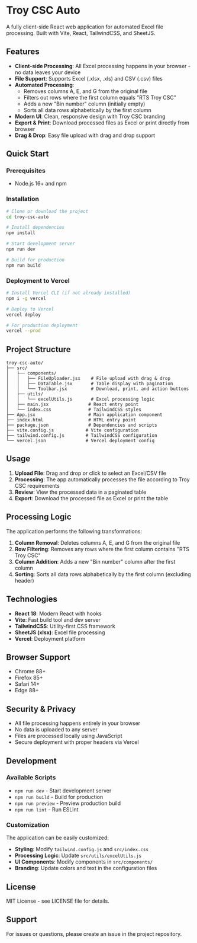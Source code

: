 # Troy CSC Auto

A fully client-side React web application for automated Excel file processing. Built with Vite, React, TailwindCSS, and SheetJS.

## Features

- **Client-side Processing**: All Excel processing happens in your browser - no data leaves your device
- **File Support**: Supports Excel (.xlsx, .xls) and CSV (.csv) files
- **Automated Processing**:
  - Removes columns A, E, and G from the original file
  - Filters out rows where the first column equals "RTS Troy CSC"
  - Adds a new "Bin number" column (initially empty)
  - Sorts all data rows alphabetically by the first column
- **Modern UI**: Clean, responsive design with Troy CSC branding
- **Export & Print**: Download processed files as Excel or print directly from browser
- **Drag & Drop**: Easy file upload with drag and drop support

## Quick Start

### Prerequisites

- Node.js 16+ and npm

### Installation

```bash
# Clone or download the project
cd troy-csc-auto

# Install dependencies
npm install

# Start development server
npm run dev

# Build for production
npm run build
```

### Deployment to Vercel

```bash
# Install Vercel CLI (if not already installed)
npm i -g vercel

# Deploy to Vercel
vercel deploy

# For production deployment
vercel --prod
```

## Project Structure

```
troy-csc-auto/
├── src/
│   ├── components/
│   │   ├── FileUploader.jsx    # File upload with drag & drop
│   │   ├── DataTable.jsx       # Table display with pagination
│   │   └── Toolbar.jsx         # Download, print, and action buttons
│   ├── utils/
│   │   └── excelUtils.js       # Excel processing logic
│   ├── main.jsx               # React entry point
│   └── index.css              # TailwindCSS styles
├── App.jsx                    # Main application component
├── index.html                 # HTML entry point
├── package.json               # Dependencies and scripts
├── vite.config.js            # Vite configuration
├── tailwind.config.js        # TailwindCSS configuration
└── vercel.json               # Vercel deployment config
```

## Usage

1. **Upload File**: Drag and drop or click to select an Excel/CSV file
2. **Processing**: The app automatically processes the file according to Troy CSC requirements
3. **Review**: View the processed data in a paginated table
4. **Export**: Download the processed file as Excel or print the table

## Processing Logic

The application performs the following transformations:

1. **Column Removal**: Deletes columns A, E, and G from the original file
2. **Row Filtering**: Removes any rows where the first column contains "RTS Troy CSC"
3. **Column Addition**: Adds a new "Bin number" column after the first column
4. **Sorting**: Sorts all data rows alphabetically by the first column (excluding header)

## Technologies

- **React 18**: Modern React with hooks
- **Vite**: Fast build tool and dev server
- **TailwindCSS**: Utility-first CSS framework
- **SheetJS (xlsx)**: Excel file processing
- **Vercel**: Deployment platform

## Browser Support

- Chrome 88+
- Firefox 85+
- Safari 14+
- Edge 88+

## Security & Privacy

- All file processing happens entirely in your browser
- No data is uploaded to any server
- Files are processed locally using JavaScript
- Secure deployment with proper headers via Vercel

## Development

### Available Scripts

- `npm run dev` - Start development server
- `npm run build` - Build for production
- `npm run preview` - Preview production build
- `npm run lint` - Run ESLint

### Customization

The application can be easily customized:

- **Styling**: Modify `tailwind.config.js` and `src/index.css`
- **Processing Logic**: Update `src/utils/excelUtils.js`
- **UI Components**: Modify components in `src/components/`
- **Branding**: Update colors and text in the configuration files

## License

MIT License - see LICENSE file for details.

## Support

For issues or questions, please create an issue in the project repository.
